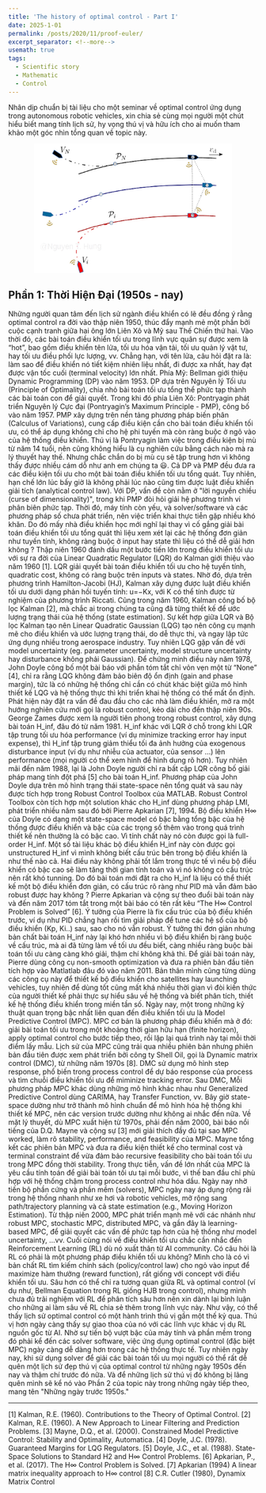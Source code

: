 ```yaml
---
title: 'The history of optimal control - Part I'
date: 2025-1-01
permalink: /posts/2020/11/proof-euler/
excerpt_separator: <!--more-->
usemath: true
tags:
  - Scientific story
  - Mathematic
  - Control 
---
```


Nhân dịp chuẩn bị tài liệu cho một seminar về optimal control ứng dụng trong autonomous robotic vehicles, xin chia sẻ cùng mọi người một chút hiểu biết mang tính lịch sử, hy vọng thú vị và hữu ích cho ai muốn tham khảo một góc nhìn tổng quan về topic này.

<p align="center">
<img src="/images/research/CPF_illustration.png" width="400">
</p>

<!--more-->

## Phần 1: Thời Hiện Đại (1950s - nay)

Những người quan tâm đến lịch sử ngành điều khiển có lẽ đều đồng ý rằng optimal control ra đời vào thập niên 1950, thúc đẩy mạnh mẻ một phần bởi cuộc cạnh tranh giữa hai ông lớn Liên Xô và Mỹ sau Thế Chiến thứ hai. Vào thời đó, các bài toán điều khiển tối ưu trong lĩnh vực quân sự được xem là “hot”, bao gồm điều khiển tên lửa, tối ưu hóa vận tải, tối ưu quản lý vật tư, hay tối ưu điều phối lực lượng, vv. Chẳng hạn, với tên lửa, câu hỏi đặt ra là: làm sao để điều khiển nó tiết kiệm nhiên liệu nhất, đi được xa nhất, hay đạt được vận tốc cuối (terminal velocity) lớn nhất.
Phía Mỹ: Bellman giới thiệu Dynamic Programming (DP) vào năm 1953. DP dựa trên Nguyên lý Tối ưu (Principle of Optimality), chia nhỏ bài toán tối ưu tổng thể phức tạp thành các bài toán con để giải quyết. Trong khi đó phía Liên Xô: Pontryagin phát triển Nguyên lý Cực đại (Pontryagin’s Maximum Principle - PMP), công bố vào năm 1957. PMP xây dựng trên nền tảng phương pháp biến phân (Calculus of Variations), cung cấp điều kiện cần cho bài toán điều khiển tối ưu, có thể áp dụng không chỉ cho hệ phi tuyến mà còn ràng buộc ở ngõ vào của hệ thống điều khiển. Thú vị là Pontryagin làm việc trong điều kiện bị mù từ năm 14 tuổi, nên cũng không hiểu là cụ nghiên cứu bằng cách nào mà ra lý thuyết hay thế. Nhưng chắc chắn do bị mù cụ sẽ tập trung hơn vì không thấy được nhiều cám dỗ như anh em chúng ta 😃.
Cả DP và PMP đều đưa ra các điều kiện tối ưu cho một bài toán điều khiển tối ưu tổng quát. Tuy nhiên, hạn chế lớn lúc bấy giờ là không phải lúc nào cũng tìm được luật điều khiển giải tích (analytical control law). Với DP, vấn đề còn nằm ở "lời nguyền chiều (curse of dimensionality)", trong khi PMP đòi hỏi giải hệ phương trình vi phân biên phức tạp. Thời đó, máy tính còn yếu, và solver/software và các phương pháp số chưa phát triển, nên việc triển khai thực tiễn gặp nhiều khó khăn. Do đó mấy nhà điều khiển học mới nghĩ lại thay vì cố gắng giải bài toán điều khiển tối ưu tổng quát thì liệu xem xét lại các hệ thống đơn giản như tuyến tính, không ràng buộc ở input hay state thì liệu có thể dễ giải hơn không ?
Thập niên 1960 đánh dấu một bước tiến lớn trong điều khiển tối ưu với sự ra đời của Linear Quadratic Regulator (LQR) do Kalman giới thiệu vào năm 1960 [1]. LQR giải quyết bài toán điều khiển tối ưu cho hệ tuyến tính, quadratic cost, không có ràng buộc trên inputs và states. Nhờ đó, dựa trên phương trình Hamilton-Jacobi (HJ), Kalman xây dựng được luật điều khiển tối ưu dưới dạng phản hồi tuyến tính: u=−Kx, với K có thể tính được từ nghiệm của phương trình Riccati. Cũng trong năm 1960, Kalman công bố bộ lọc Kalman [2], mà chắc ai trong chúng ta cũng đã từng thiết kế để ước lượng trạng thái của hệ thống (state estimation). Sự kết hợp giữa LQR và Bộ lọc Kalman tạo nên Linear Quadratic Gaussian (LQG) tạo nên công cụ mạnh mẽ cho điều khiển và ước lượng trạng thái, do dễ thực thi, và ngay lập tức ứng dụng nhiều trong aerospace industry.
Tuy nhiên LQG gặp vấn đề với model uncertainty (eg. parameter uncertainty, model structure uncertainty hay disturbance không phải Gaussian). Để chứng minh điều này năm 1978, John Doyle công bố một bài báo với phần tóm tắt chỉ vỏn vẹn một từ “None” [4], chỉ ra rằng LQG không đảm bảo biên độ ổn định (gain and phase margin), tức là có những hệ thống chỉ cần có chút khác biệt giữa mô hình thiết kế LQG và hệ thống thực thì khi triển khai hệ thống có thể mất ổn định. Phát hiện này đặt ra vấn đề đau đầu cho các nhà làm điều khiển, mở ra một hướng nghiên cứu mới gọi là robust control, kéo dài cho đến thập niên 90s.
George Zames được xem là người tiên phong trong robust control, xây dựng bài toán H_inf, đâu đó từ năm 1981. H_inf khác với LQR ở chỗ trong khi LQR tập trung tối ưu hóa performance (ví dụ minimize tracking error hay input expense), thì H_inf tập trung giảm thiểu tối đa ảnh hưởng của exogenous disturbance input (ví dụ như nhiễu của actuator, của sensor …) lên performance (mọi người có thể xem hình để hình dung rõ hơn). Tuy nhiên mãi đến năm 1988, lại là John Doyle người chỉ ra bất cập LQR công bố giải pháp mang tính đột phá [5] cho bài toán H_inf. Phương pháp của John Doyle dựa trên mô hình trạng thái state-space nên tổng quát và sau này được tích hợp trong Robust Control Toolbox của MATLAB. Robust Control Toolbox còn tích hợp một solution khác cho H_inf dùng phương pháp LMI, phát triển nhiều năm sau đó bởi Pierre Apkarian [7], 1994.
Bộ điều khiển H∞ của Doyle có dạng một state-space model có bậc bằng tổng bậc của hệ thống được điều khiển và bậc của các trọng số thêm vào trong quá trình thiết kế nên thường là có bậc cao. Vì tính chất này nó còn được gọi là full-order H_inf. Một số tài liệu khác bộ điều khiển H_inf này còn được gọi unstructured H_inf vì mình không biết cấu trúc bên trong bộ điều khiển là như thế nào cả. Hai điều này không phải tốt lắm trong thực tế vì nếu bộ điều khiển có bậc cao sẽ làm tăng thời gian tính toán và vì nó không có cấu trúc nên rất khó tunning. Do đó bài toán mới đặt ra cho H_inf là liệu có thể thiết kế một bộ điều khiển đơn giản, có cấu trúc rõ ràng như PID mà vẫn đảm bảo robust được hay không ?
Pierre Apkarian và cộng sự theo đuổi bài toán này và đến năm 2017 tóm tắt trong một bài báo có tên rất kêu “The H∞ Control Problem is Solved” [6]. Ý tưởng của Pierre là fix cấu trúc của bộ điều khiển trước, ví dụ như PID chẳng hạn rồi tìm giải pháp để tune các hệ số của bộ điều khiển (Kp, Ki..) sau, sao cho nó vẫn robust. Ý tưởng thì đơn giản nhưng bản chất bài toán H_inf này lại khó hơn nhiều vì bộ điều khiển bị ràng buộc về cấu trúc, mà ai đã từng làm về tối ưu đều biết, càng nhiều ràng buộc bài toán tối ưu càng càng khó giải, thậm chí không khả thi. Để giải bài toán này, Pierre dùng công cụ non-smooth optimization và đưa ra phiên bản đầu tiên tích hợp vào Matlatlab đâu đó vào năm 2011. Bản thân mình cũng từng dùng các công cụ này để thiết kế bộ điều khiển cho satellites hay launching vehicles, tuy nhiên để dùng tốt cũng mất khá nhiều thời gian vì đòi kiến thức của người thiết kế phải thực sự hiểu sâu về hệ thống và biết phân tích, thiết kế hệ thống điều khiển trong miền tần số.
Ngày nay, một trong những kỷ thuật quan trọng bậc nhất liên quan đến điều khiển tối ưu là Model Predictive Control (MPC). MPC cơ bản là phương pháp điều khiển mà ở đó: giải bài toán tối ưu trong một khoảng thời gian hữu hạn (finite horizon), apply optimal control cho bước tiếp theo, rồi lặp lại quá trình này tại mỗi thời điểm lấy mẫu. Lịch sử của MPC cũng trải qua nhiều phiên bản nhưng phiên bản đầu tiên được xem phát triển bởi công ty Shell Oil, gọi là Dynamic matrix control (DMC), từ những năm 1970s [8]. DMC sử dụng mô hình step response, phổ biến trong process control để dự báo response của process và tìm chuỗi điều khiển tối ưu để miminize tracking error. Sau DMC, Mỗi phương pháp MPC khác dùng những mô hình khác nhau như Generalized Predictive Control dùng CARIMA, hay Transfer Function, vv. Bây giờ state-space dường như trở thành mô hình chuẩn để mô hình hóa hệ thống khi thiết kế MPC, nên các version trước dường như không ai nhắc đến nữa.
Về mặt lý thuyết, dù MPC xuất hiện từ 1970s, phải đến năm 2000, bài báo nổi tiếng của D.Q. Mayne và cộng sự [3] mới giải thích đầy đủ tại sao MPC worked, làm rõ stability, performance, and feasibility của MPC. Mayne tổng kết các phiên bản MPC và đưa ra điều kiện thiết kế cho terminal cost và terminal constraint để vừa đảm bảo recursive feasibility cho bài toán tối ưu trong MPC đồng thời stability.
Trong thực tiễn, vấn đề lớn nhất của MPC là yêu cầu tính toán để giải bài toán tối ưu tại mỗi bước, vì thế ban đầu chỉ phù hợp với hệ thống chậm trong process control như hóa dầu. Ngày nay nhờ tiến bộ phần cứng và phần mềm (solvers), MPC ngày nay áp dụng rộng rãi trong hệ thống nhanh như xe hơi và robotic vehicles, mở rộng sang path/trajectory planning và cả state estimation (e.g., Moving Horizon Estimation). Từ thập niên 2000, MPC phát triển mạnh mẽ với các nhánh như robust MPC, stochastic MPC, distributed MPC, và gần đây là learning-based MPC, để giải quyết các vấn đề phức tạp hơn của hệ thống như model uncertainty, ...vv.
Cuối cùng nói về điều khiển tối ưu chắc cần nhắc đến Reinforcement Learning (RL) dù nó xuất thân từ AI community. Có câu hỏi là RL có phải là một phương pháp điều khiển tối ưu không? Mình cho là có vì bản chất RL tìm kiếm chính sách (policy/control law) cho ngỏ vào input để maximize hàm thưởng (reward function), rất giống với concept với điều khiển tối ưu. Sâu hơn có thể chỉ ra tương quan giữa RL và optimal control (ví dụ như, Bellman Equation trong RL giống HJB trong control), nhưng mình chưa đủ trãi nghiệm với RL để phân tích sâu hơn nên xin dành lại bình luận cho những ai làm sâu về RL chia sẻ thêm trong lĩnh vực này.
Như vậy, có thể thấy lịch sử optimal control có một hành trình thú vị gần một thế kỷ qua. Thú vị hơn ngày càng thấy sự giao thoa của nó với các lĩnh vực khác vị dụ RL nguồn gốc từ AI. Nhờ sự tiến bộ vượt bậc của máy tính và phần mềm trong đó phải kể đến các solver software, việc ứng dụng optimal control (đặc biệt MPC) ngày càng dễ dàng hơn trong các hệ thống thực tế. Tuy nhiên ngày nay, khi sử dụng solver để giải các bài toán tối ưu mọi người có thể rất dễ quên một lịch sử đẹp thú vị của optimal control từ những ngày 1950s đến nay và thậm chí trước đó nữa.
Và để những lịch sử thú vị đó không bị lãng quên mình sẽ kể nó vào Phần 2 của topic này trong những ngày tiếp theo, mang tên "Những ngày trước 1950s."

------------------------------------------
[1] Kalman, R.E. (1960). Contributions to the Theory of Optimal Control.
[2] Kalman, R.E. (1960). A New Approach to Linear Filtering and Prediction Problems.
[3] Mayne, D.Q., et al. (2000). Constrained Model Predictive Control: Stability and Optimality, Automatica.
[4] Doyle, J.C. (1978). Guaranteed Margins for LQG Regulators.
[5] Doyle, J.C., et al. (1988). State-Space Solutions to Standard H2 and H∞ Control Problems.
[6] Apkarian, P., et al. (2017). The H∞ Control Problem is Solved.
[7] Apkarian (1994) A linear matrix inequality approach to H∞ control
[8] C.R. Cutler (1980), Dynamix Matrix Control


 